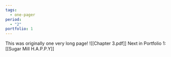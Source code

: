 ```yaml
---
tags:
  - one-pager
period:
  - "2"
portfolio: 1
---
```


This was originally one very long page!
![[Chapter 3.pdf]]
Next in Portfolio 1: [[Sugar Mill H.A.P.P.Y]]